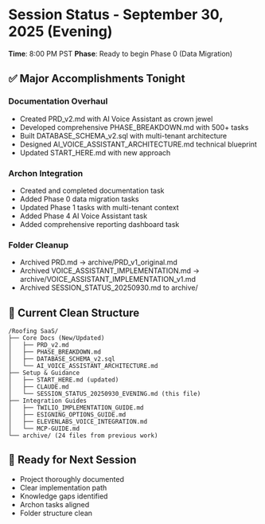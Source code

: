 # Session Status - September 30, 2025 (Evening)
**Time**: 8:00 PM PST
**Phase**: Ready to begin Phase 0 (Data Migration)

## ✅ Major Accomplishments Tonight

### Documentation Overhaul
- Created PRD_v2.md with AI Voice Assistant as crown jewel
- Developed comprehensive PHASE_BREAKDOWN.md with 500+ tasks
- Built DATABASE_SCHEMA_v2.sql with multi-tenant architecture
- Designed AI_VOICE_ASSISTANT_ARCHITECTURE.md technical blueprint
- Updated START_HERE.md with new approach

### Archon Integration
- Created and completed documentation task
- Added Phase 0 data migration tasks
- Updated Phase 1 tasks with multi-tenant context
- Added Phase 4 AI Voice Assistant task
- Added comprehensive reporting dashboard task

### Folder Cleanup
- Archived PRD.md → archive/PRD_v1_original.md
- Archived VOICE_ASSISTANT_IMPLEMENTATION.md → archive/VOICE_ASSISTANT_IMPLEMENTATION_v1.md
- Archived SESSION_STATUS_20250930.md to archive/

## 📁 Current Clean Structure
```
/Roofing SaaS/
├── Core Docs (New/Updated)
│   ├── PRD_v2.md
│   ├── PHASE_BREAKDOWN.md
│   ├── DATABASE_SCHEMA_v2.sql
│   └── AI_VOICE_ASSISTANT_ARCHITECTURE.md
├── Setup & Guidance
│   ├── START_HERE.md (updated)
│   ├── CLAUDE.md
│   └── SESSION_STATUS_20250930_EVENING.md (this file)
├── Integration Guides
│   ├── TWILIO_IMPLEMENTATION_GUIDE.md
│   ├── ESIGNING_OPTIONS_GUIDE.md
│   ├── ELEVENLABS_VOICE_INTEGRATION.md
│   └── MCP-GUIDE.md
└── archive/ (24 files from previous work)
```

## 🚀 Ready for Next Session
- Project thoroughly documented
- Clear implementation path
- Knowledge gaps identified
- Archon tasks aligned
- Folder structure clean